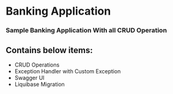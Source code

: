 # Banking Application

### Sample Banking Application With all CRUD Operation
## Contains below items:
  * CRUD Operations
  * Exception Handler with Custom Exception
  * Swagger UI
  * Liquibase Migration
